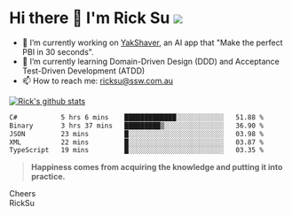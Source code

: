 # Hi there 👋 I'm Rick Su ![](https://komarev.com/ghpvc/?username=ricksu978)
<!--
**ricksu978/ricksu978** is a ✨ _special_ ✨ repository because its `README.md` (this file) appears on your GitHub profile.

Here are some ideas to get you started:
-->
- 🔭 I’m currently working on [YakShaver](https://yakshaver.ai/), an AI app that "Make the perfect PBI in 30 seconds".
- 🌱 I’m currently learning Domain-Driven Design (DDD) and Acceptance Test-Driven Development (ATDD)
- 📫 How to reach me: ricksu@ssw.com.au
<!--
- 👯 I’m looking to collaborate on ...
- 🤔 I’m looking for help with ...
- 💬 Ask me about ...
-->
<!--
- 😄 Pronouns: ...
- ⚡ Fun fact: ...
-->
[![Rick's github stats](https://github-readme-stats.vercel.app/api?username=ricksu978&theme=dark)](https://github.com/ricksu978/ricksu978)

<!--START_SECTION:waka-->

```txt
C#           5 hrs 6 mins    █████████████░░░░░░░░░░░░   51.88 %
Binary       3 hrs 37 mins   █████████▒░░░░░░░░░░░░░░░   36.90 %
JSON         23 mins         █░░░░░░░░░░░░░░░░░░░░░░░░   03.98 %
XML          22 mins         █░░░░░░░░░░░░░░░░░░░░░░░░   03.87 %
TypeScript   19 mins         █░░░░░░░░░░░░░░░░░░░░░░░░   03.35 %
```

<!--END_SECTION:waka-->

> **Happiness comes from acquiring the knowledge and putting it into practice.**

Cheers  
RickSu 
